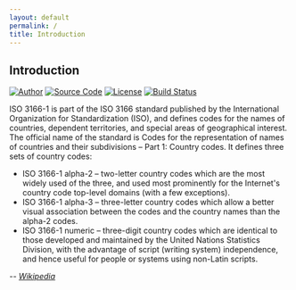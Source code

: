 ```yaml
---
layout: default
permalink: /
title: Introduction
---
```


## Introduction

[![Author](//img.shields.io/badge/author-@phpalcohol-blue.svg?style=flat-square)](https://twitter.com/phpalcohol)
[![Source Code](//img.shields.io/badge/source-thephpleague/iso3166-blue.svg?style=flat-square)](https://github.com/thephpleague/iso3166)
[![License](//img.shields.io/packagist/l/league/iso3166.svg?style=flat-square)](https://packagist.org/packages/league/iso3166)
[![Build Status](//img.shields.io/travis/thephpleague/iso3166/master.svg?style=flat-square)](https://travis-ci.org/thephpleague/iso3166)

ISO 3166-1 is part of the ISO 3166 standard published by the International Organization for Standardization (ISO), and defines codes for the names of countries, dependent territories, and special areas of geographical interest. The official name of the standard is Codes for the representation of names of countries and their subdivisions – Part 1: Country codes. It defines three sets of country codes:

* ISO 3166-1 alpha-2 – two-letter country codes which are the most widely used of the three, and used most prominently for the Internet's country code top-level domains (with a few exceptions).
* ISO 3166-1 alpha-3 – three-letter country codes which allow a better visual association between the codes and the country names than the alpha-2 codes.
* ISO 3166-1 numeric – three-digit country codes which are identical to those developed and maintained by the United Nations Statistics Division, with the advantage of script (writing system) independence, and hence useful for people or systems using non-Latin scripts.

*-- [Wikipedia](https://en.wikipedia.org/wiki/ISO_3166-1)*
